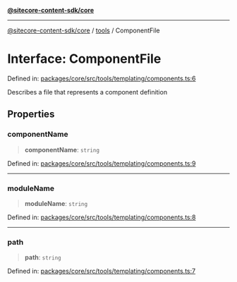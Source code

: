 [**@sitecore-content-sdk/core**](../../README.md)

***

[@sitecore-content-sdk/core](../../README.md) / [tools](../README.md) / ComponentFile

# Interface: ComponentFile

Defined in: [packages/core/src/tools/templating/components.ts:6](https://github.com/Sitecore/xmc-jss-dev/blob/35056f84fa747509971da5c424c6da14ea501376/packages/core/src/tools/templating/components.ts#L6)

Describes a file that represents a component definition

## Properties

### componentName

> **componentName**: `string`

Defined in: [packages/core/src/tools/templating/components.ts:9](https://github.com/Sitecore/xmc-jss-dev/blob/35056f84fa747509971da5c424c6da14ea501376/packages/core/src/tools/templating/components.ts#L9)

***

### moduleName

> **moduleName**: `string`

Defined in: [packages/core/src/tools/templating/components.ts:8](https://github.com/Sitecore/xmc-jss-dev/blob/35056f84fa747509971da5c424c6da14ea501376/packages/core/src/tools/templating/components.ts#L8)

***

### path

> **path**: `string`

Defined in: [packages/core/src/tools/templating/components.ts:7](https://github.com/Sitecore/xmc-jss-dev/blob/35056f84fa747509971da5c424c6da14ea501376/packages/core/src/tools/templating/components.ts#L7)
